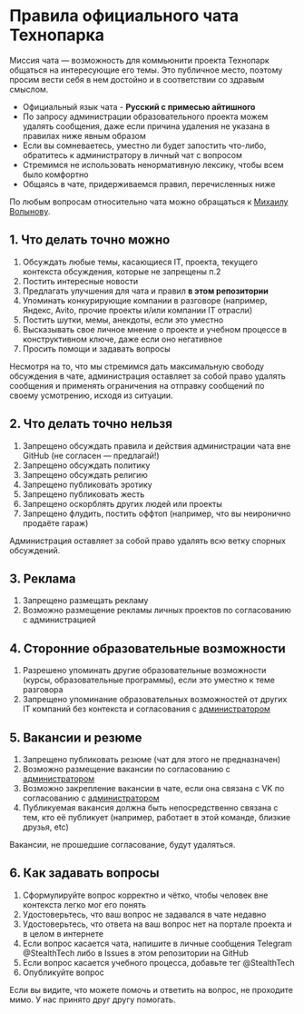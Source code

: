 # Правила официального чата Технопарка

Миссия чата — возможность для коммьюнити проекта Технопарк общаться на интересующие его темы.
Это публичное место, поэтому просим вести себя в нем достойно и в соответствии со здравым смыслом.

- Официальный язык чата - **Русский с примесью айтишного**
- По запросу администрации образовательного проекта можем удалять сообщения, даже если причина удаления не указана в правилах ниже явным образом
- Если вы сомневаетесь, уместно ли будет запостить что-либо, обратитесь к администратору в личный чат с вопросом
- Стремимся не использовать ненормативную лексику, чтобы всем было комфортно
- Общаясь в чате, придерживаемся правил, перечисленных ниже

По любым вопросам относительно чата можно обращаться к [Михаилу Волынову](https://t.me/StealthTech).

## 1. Что делать точно можно

1. Обсуждать любые темы, касающиеся IT, проекта, текущего контекста обсуждения, которые не запрещены п.2
1. Постить интересные новости
1. Предлагать улучшения для чата и правил **в этом репозитории**
1. Упоминать конкурирующие компании в разговоре (например, Яндекс, Avito, прочие проекты и/или компании IT отрасли)
1. Постить шутки, мемы, анекдоты, если это уместно
1. Высказывать свое личное мнение о проекте и учебном процессе в конструктивном ключе, даже если оно негативное
1. Просить помощи и задавать вопросы

Несмотря на то, что мы стремимся дать максимальную свободу обсуждения в чате, администрация оставляет за собой право удалять сообщения и применять ограничения на отправку сообщений по своему усмотрению, исходя из ситуации.

## 2. Что делать точно нельзя

1. Запрещено обсуждать правила и действия администрации чата вне GitHub (не согласен — предлагай!)
1. Запрещено обсуждать политику
1. Запрещено обсуждать религию
1. Запрещено публиковать эротику
1. Запрещено публиковать жесть
1. Запрещено оскорблять других людей или проекты
1. Запрещено флудить, постить оффтоп (например, что вы неиронично продаёте гараж)

Администрация оставляет за собой право удалять всю ветку спорных обсуждений.

## 3. Реклама

1. Запрещено размещать рекламу
1. Возможно размещение рекламы личных проектов по согласованию с администрацией

## 4. Сторонние образовательные возможности

1. Разрешено упоминать другие образовательные возможности (курсы, образовательные программы), если это уместно к теме разговора
2. Запрещено упоминание образовательных возможностей от других IT компаний без контекста и согласования с [администратором](https://t.me/StealthTech)

## 5. Вакансии и резюме

1. Запрещено публиковать резюме (чат для этого не предназначен)
1. Возможно размещение вакансии по согласованию с [администратором](https://t.me/StealthTech)
1. Возможно закрепление вакансии в чате, если она связана с VK по согласованию с [администратором](https://t.me/StealthTech)
1. Публикуемая вакансия должна быть непосредственно связана с тем, кто её публикует (например, работает в этой команде, близкие друзья, etc)

Вакансии, не прошедшие согласование, будут удаляться.

## 6. Как задавать вопросы

1. Сформулируйте вопрос корректно и чётко, чтобы человек вне контекста легко мог его понять
1. Удостоверьтесь, что ваш вопрос не задавался в чате недавно
1. Удостоверьтесь, что ответа на ваш вопрос нет на портале проекта и в целом в интернете
1. Если вопрос касается чата, напишите в личные сообщения Telegram @StealthTech либо в Issues в этом репозитории на GitHub
1. Если вопрос касается учебного процесса, добавьте тег @StealthTech
1. Опубликуйте вопрос

Если вы видите, что можете помочь и ответить на вопрос, не проходите мимо. У нас принято друг другу помогать.
